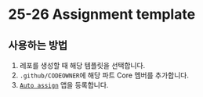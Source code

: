 # 25-26 Assignment template

## 사용하는 방법

1. 레포를 생성할 때 해당 템플릿을 선택합니다.
2. `.github/CODEOWNER`에 해당 파트 Core 멤버를 추가합니다.
3. [`Auto assign`](https://github.com/apps/auto-assign) 앱을 등록합니다.
